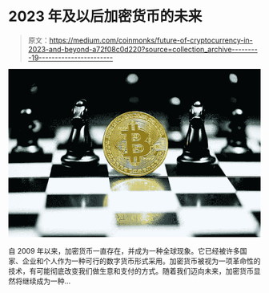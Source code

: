 # 2023 年及以后加密货币的未来

> 原文：<https://medium.com/coinmonks/future-of-cryptocurrency-in-2023-and-beyond-a72f08c0d220?source=collection_archive---------19----------------------->

![](img/f2c8bbcae592e019087afefcfbe8f52e.png)

自 2009 年以来，加密货币一直存在，并成为一种全球现象。它已经被许多国家、企业和个人作为一种可行的数字货币形式采用。加密货币被视为一项革命性的技术，有可能彻底改变我们做生意和支付的方式。随着我们迈向未来，加密货币显然将继续成为一种…